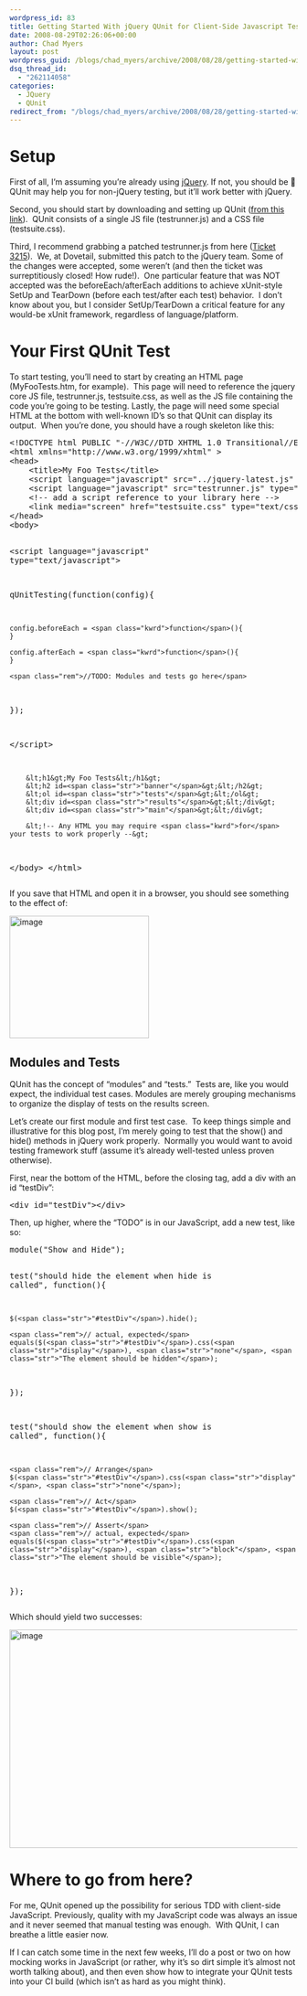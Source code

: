 ```yaml
---
wordpress_id: 83
title: Getting Started With jQuery QUnit for Client-Side Javascript Testing
date: 2008-08-29T02:26:06+00:00
author: Chad Myers
layout: post
wordpress_guid: /blogs/chad_myers/archive/2008/08/28/getting-started-with-jquery-qunit-for-client-side-javascript-testing.aspx
dsq_thread_id:
  - "262114058"
categories:
  - JQuery
  - QUnit
redirect_from: "/blogs/chad_myers/archive/2008/08/28/getting-started-with-jquery-qunit-for-client-side-javascript-testing.aspx/"
---
```

# Setup

First of all, I’m assuming you’re already using [jQuery](http://www.jquery.com). If not, you should be 🙂 QUnit may help you for non-jQuery testing, but it’ll work better with jQuery. 

Second, you should start by downloading and setting up QUnit ([from this link](http://docs.jquery.com/QUnit)).&#160; QUnit consists of a single JS file (testrunner.js) and a CSS file (testsuite.css).

Third, I recommend grabbing a patched testrunner.js from here ([Ticket 3215](http://dev.jquery.com/ticket/3215)).&#160; We, at Dovetail, submitted this patch to the jQuery team. Some of the changes were accepted, some weren’t (and then the ticket was surreptitiously closed! How rude!).&#160; One particular feature that was NOT accepted was the beforeEach/afterEach additions to achieve xUnit-style SetUp and TearDown (before each test/after each test) behavior.&#160; I don’t know about you, but I consider SetUp/TearDown a critical feature for any would-be xUnit framework, regardless of language/platform.

# Your First QUnit Test

To start testing, you’ll need to start by creating an HTML page (MyFooTests.htm, for example).&#160; This page will need to reference the jquery core JS file, testrunner.js, testsuite.css, as well as the JS file containing the code you’re going to be testing. Lastly, the page will need some special HTML at the bottom with well-known ID’s so that QUnit can display its output.&#160; When you’re done, you should have a rough skeleton like this:

<div class="csharpcode-wrapper">
  <pre>&lt;!DOCTYPE html PUBLIC <span class="str">"-//W3C//DTD XHTML 1.0 Transitional//EN"</span> <span class="str">"http://www.w3.org/TR/xhtml1/DTD/xhtml1-transitional.dtd"</span>&gt;
&lt;html xmlns=<span class="str">"http://www.w3.org/1999/xhtml"</span> &gt;
&lt;head&gt;
    &lt;title&gt;My Foo Tests&lt;/title&gt;    
    &lt;script language=<span class="str">"javascript"</span> src=<span class="str">"../jquery-latest.js"</span> type=<span class="str">"text/javascript"</span>&gt;&lt;/script&gt;
    &lt;script language=<span class="str">"javascript"</span> src=<span class="str">"testrunner.js"</span> type=<span class="str">"text/javascript"</span>&gt;&lt;/script&gt;
    &lt;!-- add a script reference to your library here --&gt;
    &lt;link media=<span class="str">"screen"</span> href=<span class="str">"testsuite.css"</span> type=<span class="str">"text/css"</span> rel=<span class="str">"stylesheet"</span>/&gt;    
&lt;/head&gt;
&lt;body&gt;

&lt;script language=<span class="str">"javascript"</span> type=<span class="str">"text/javascript"</span>&gt;

qUnitTesting(<span class="kwrd">function</span>(config){

    config.beforeEach = <span class="kwrd">function</span>(){
    }
    
    config.afterEach = <span class="kwrd">function</span>(){
    }
    
    <span class="rem">//TODO: Modules and tests go here</span>
});

&lt;/script&gt;

        &lt;h1&gt;My Foo Tests&lt;/h1&gt;
        &lt;h2 id=<span class="str">"banner"</span>&gt;&lt;/h2&gt;
        &lt;ol id=<span class="str">"tests"</span>&gt;&lt;/ol&gt;
        &lt;div id=<span class="str">"results"</span>&gt;&lt;/div&gt;
        &lt;div id=<span class="str">"main"</span>&gt;&lt;/div&gt;        
        
        &lt;!-- Any HTML you may require <span class="kwrd">for</span> your tests to work properly --&gt;
        
&lt;/body&gt;
&lt;/html&gt;</pre>
</div>

If you save that HTML and open it in a browser, you should see something to the effect of:

[<img style="border-right: 0px;border-top: 0px;border-left: 0px;border-bottom: 0px" height="214" alt="image" src="http://lostechies.com/content/chadmyers/uploads/2011/03GettingStartedWithjQueryQUnitforClientSi_12D1D/image_thumb.png" width="244" border="0" />](http://lostechies.com/content/chadmyers/uploads/2011/03GettingStartedWithjQueryQUnitforClientSi_12D1D/image_2.png) 

## Modules and Tests

QUnit has the concept of “modules” and “tests.”&#160; Tests are, like you would expect, the individual test cases. Modules are merely grouping mechanisms to organize the display of tests on the results screen.

Let’s create our first module and first test case.&#160; To keep things simple and illustrative for this blog post, I’m merely going to test that the show() and hide() methods in jQuery work properly.&#160; Normally you would want to avoid testing framework stuff (assume it’s already well-tested unless proven otherwise).

First, near the bottom of the HTML, before the closing </body> tag, add a div with an id “testDiv”:

<div class="csharpcode-wrapper">
  <pre><span class="kwrd">&lt;</span><span class="html">div</span> <span class="attr">id</span><span class="kwrd">="testDiv"</span><span class="kwrd">&gt;&lt;/</span><span class="html">div</span><span class="kwrd">&gt;</span></pre>
</div>

Then, up higher, where the “TODO” is in our JavaScript, add a new test, like so:

<div class="csharpcode-wrapper">
  <pre>module(<span class="str">"Show and Hide"</span>);

test(<span class="str">"should hide the element when hide is called"</span>, <span class="kwrd">function</span>(){

    $(<span class="str">"#testDiv"</span>).hide();

    <span class="rem">// actual, expected</span>
    equals($(<span class="str">"#testDiv"</span>).css(<span class="str">"display"</span>), <span class="str">"none"</span>, <span class="str">"The element should be hidden"</span>);
});

test(<span class="str">"should show the element when show is called"</span>, <span class="kwrd">function</span>(){

    <span class="rem">// Arrange</span>
    $(<span class="str">"#testDiv"</span>).css(<span class="str">"display"</span>, <span class="str">"none"</span>);
    
    <span class="rem">// Act</span>
    $(<span class="str">"#testDiv"</span>).show();

    <span class="rem">// Assert</span>
    <span class="rem">// actual, expected</span>
    equals($(<span class="str">"#testDiv"</span>).css(<span class="str">"display"</span>), <span class="str">"block"</span>, <span class="str">"The element should be visible"</span>);
}); </pre>
</div>

Which should yield two successes:

[<img style="border-right: 0px;border-top: 0px;border-left: 0px;border-bottom: 0px" height="382" alt="image" src="http://lostechies.com/content/chadmyers/uploads/2011/03GettingStartedWithjQueryQUnitforClientSi_12D1D/image_thumb_1.png" width="508" border="0" />](http://lostechies.com/content/chadmyers/uploads/2011/03GettingStartedWithjQueryQUnitforClientSi_12D1D/image_4.png) </p> </p> </p> </p> </p> </p> 

# Where to go from here?

For me, QUnit opened up the possibility for serious TDD with client-side JavaScript. Previously, quality with my JavaScript code was always an issue and it never seemed that manual testing was enough.&#160; With QUnit, I can breathe a little easier now.

If I can catch some time in the next few weeks, I’ll do a post or two on how mocking works in JavaScript (or rather, why it’s so dirt simple it’s almost not worth talking about), and then even show how to integrate your QUnit tests into your CI build (which isn’t as hard as you might think).